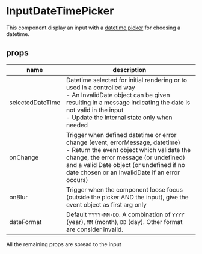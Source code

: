 # InputDateTimePicker

This component display an input with a [datetime picker](../DateTimePicker/DateTimePicker.md) for choosing a datetime.

## props

| name | description |
|------|-------------|
| selectedDateTime | Datetime selected for initial rendering or to used in a controlled way<br/>- An InvalidDate object can be given resulting in a message indicating the date is not valid in the input<br/>- Update the internal state only when needed |
| onChange         | Trigger when defined datetime or error change (event, errorMessage, datetime)<br/>- Return the event object which validate the change, the error message (or undefined) and a valid Date object (or undefined if no date chosen or an InvalidDate if an error occurs) |
| onBlur           | Trigger when the component loose focus (outside the picker AND the input), give the event object as first arg only<br/>|
| dateFormat       | Default `YYYY-MM-DD`. A combination of `YYYY` (year), `MM` (month), `DD` (day). Other format are consider invalid. |

All the remaining props are spread to the input
